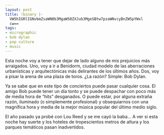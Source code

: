 ```yaml
---
layout: post
title: !binary |-
  VW5hIGRlIGNvbmZsaWN0b3MgaW50ZXJub3MgeSBtw7pzaWNvcyBnZW5pYWxl
  cw==
tags:
- micrographic
- bob dylan
- pop culture
- music
---
```

Esta noche voy a tener que dejar de lado alguno de mis prejuicios más arraigados. Uno, voy a ir a Benidorm, ciudad modelo de las aberraciones urbanísticas y arquitectónicas más delirantes de los últimos años. Dos, voy a pisar la arena de una plaza de toros. ¿La razón? Simple: Bob Dylan.

Ya se sabe que en este tipo de conciertos puede pasar cualquier cosa. El amigo Bob puede tener un día tonto y se puede despachar con poco más de media hora de “hits” desganados. O puede estar, por alguna extraña razón, iluminado (o simplemente profesional) y obsequiarnos con una magnífica hora y media de la mejor música popular del último medio siglo.

El año pasado ya probé con Lou Reed y se me cayó la baba… A ver si esta noche hay suerte y los hoteles de tropescientos metros de altura y los parques temáticos pasan inadvertidos.
